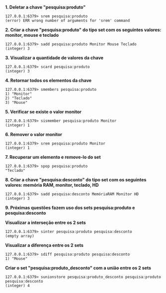 **1. Deletar a chave "pesquisa:produto"**

```
127.0.0.1:6379> srem pesquisa:produto
(error) ERR wrong number of arguments for 'srem' command
```

**2. Criar a chave "pesquisa:produto" do tipo set com os seguintes valores: monitor, mouse e teclado**

```
127.0.0.1:6379> sadd pesquisa:produto Monitor Mouse Teclado      
(integer) 3
```

**3. Visualizar a quantidade de valores da chave**
```
127.0.0.1:6379> scard pesquisa:produto
(integer) 3
```

**4. Retornar todos os elementos da chave**

```
127.0.0.1:6379> smembers pesquisa:produto
1) "Monitor"
2) "Teclado"
3) "Mouse"
```

**5. Verificar se existe o valor monitor**
```
127.0.0.1:6379> sismember pesquisa:produto Monitor
(integer) 1
```

**6. Remover o valor monitor**
```
127.0.0.1:6379> srem pesquisa:produto Monitor
(integer) 1
```

**7. Recuperar um elemento e remove-lo do set**
```
127.0.0.1:6379> spop pesquisa:produto
"Teclado"
```

**8. Criar a chave "pesquisa:desconto" do tipo set com os seguintes valores: memória RAM, monitor, teclado, HD**

```
127.0.0.1:6379> sadd pesquisa:desconto MemóriaRAM Monitor HD     
(integer) 3
```

**9. Próximas questões fazem uso dos sets pesquisa:produto e pesquisa:desconto**


**Visualizar a interseção entre os 2 sets**
```
127.0.0.1:6379> sinter pesquisa:produto pesquisa:desconto        
(empty array)
```
**Visualizar a diferença entre os 2 sets**
```
127.0.0.1:6379> sdiff pesquisa:produto pesquisa:desconto
1) "Mouse"
```

**Criar o set "pesquisa:produto_desconto" com a união entre os 2 sets**
```
127.0.0.1:6379> sunionstore pesquisa:produto_desconto pesquisa:produto pesquisa:desconto
(integer) 4
```

